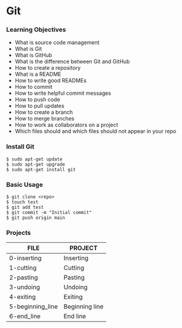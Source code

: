 # Git

### Learning Objectives
- What is source code management
- What is Git
- What is GitHub
- What is the difference between Git and GitHub
- How to create a repository
- What is a README
- How to write good READMEs
- How to commit
- How to write helpful commit messages
- How to push code
- How to pull updates
- How to create a branch
- How to merge branches
- How to work as collaborators on a project
- Which files should and which files should not appear in your repo

### Install Git
```
$ sudo apt-get update
$ sudo apt-get upgrade
$ sudo apt-get install git
```

### Basic Usage
```
$ git clone <repo>
$ touch test
$ git add test
$ git commit -m "Initial commit"
$ git push origin main
```

### Projects

FILE | PROJECT
------------ | -------------
0-inserting | Inserting |
1-cutting | Cutting |
2-pasting | Pasting |
3-undoing | Undoing |
4-exiting | Exiting |
5-beginning_line | Beginning line |
6-end_line | End line |
